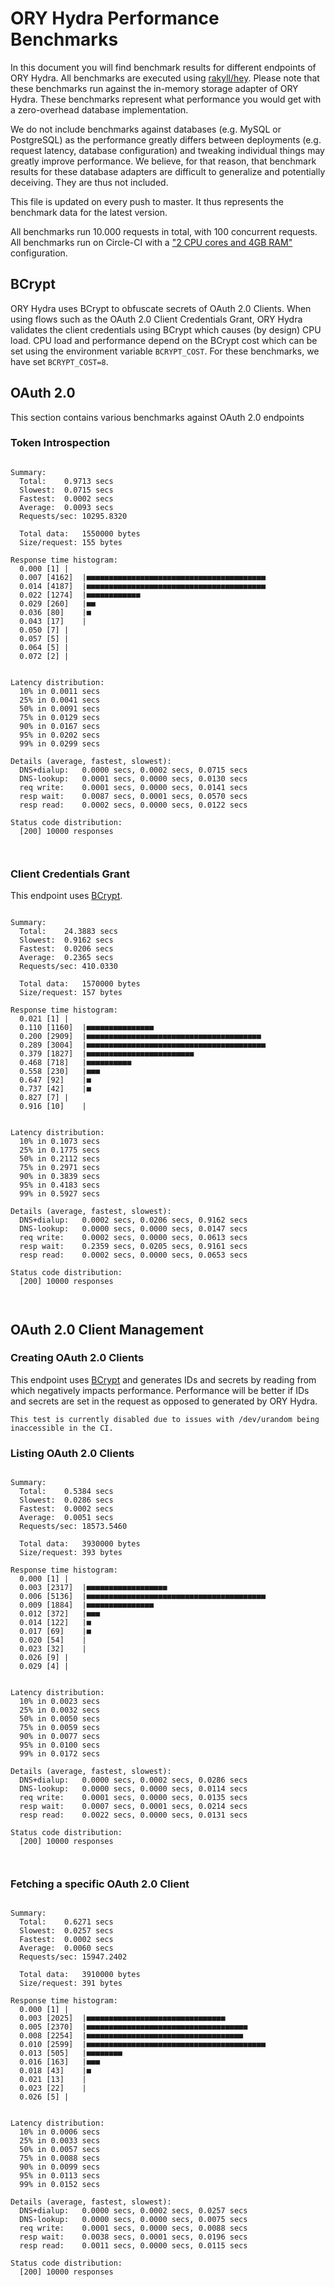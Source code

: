 # ORY Hydra Performance Benchmarks

In this document you will find benchmark results for different endpoints of ORY Hydra. All benchmarks are executed
using [rakyll/hey](https://github.com/rakyll/hey). Please note that these benchmarks run against the in-memory storage
adapter of ORY Hydra. These benchmarks represent what performance you would get with a zero-overhead database implementation.

We do not include benchmarks against databases (e.g. MySQL or PostgreSQL) as the performance greatly differs between
deployments (e.g. request latency, database configuration) and tweaking individual things may greatly improve performance.
We believe, for that reason, that benchmark results for these database adapters are difficult to generalize and potentially
deceiving. They are thus not included.

This file is updated on every push to master. It thus represents the benchmark data for the latest version.

All benchmarks run 10.000 requests in total, with 100 concurrent requests. All benchmarks run on Circle-CI with a
["2 CPU cores and 4GB RAM"](https://support.circleci.com/hc/en-us/articles/360000489307-Why-do-my-tests-take-longer-to-run-on-CircleCI-than-locally-)
configuration.

## BCrypt

ORY Hydra uses BCrypt to obfuscate secrets of OAuth 2.0 Clients. When using flows such as the OAuth 2.0 Client Credentials
Grant, ORY Hydra validates the client credentials using BCrypt which causes (by design) CPU load. CPU load and performance
depend on the BCrypt cost which can be set using the environment variable `BCRYPT_COST`. For these benchmarks,
we have set `BCRYPT_COST=8`.

## OAuth 2.0

This section contains various benchmarks against OAuth 2.0 endpoints

### Token Introspection

```

Summary:
  Total:	0.9713 secs
  Slowest:	0.0715 secs
  Fastest:	0.0002 secs
  Average:	0.0093 secs
  Requests/sec:	10295.8320
  
  Total data:	1550000 bytes
  Size/request:	155 bytes

Response time histogram:
  0.000 [1]	|
  0.007 [4162]	|■■■■■■■■■■■■■■■■■■■■■■■■■■■■■■■■■■■■■■■■
  0.014 [4187]	|■■■■■■■■■■■■■■■■■■■■■■■■■■■■■■■■■■■■■■■■
  0.022 [1274]	|■■■■■■■■■■■■
  0.029 [260]	|■■
  0.036 [80]	|■
  0.043 [17]	|
  0.050 [7]	|
  0.057 [5]	|
  0.064 [5]	|
  0.072 [2]	|


Latency distribution:
  10% in 0.0011 secs
  25% in 0.0041 secs
  50% in 0.0091 secs
  75% in 0.0129 secs
  90% in 0.0167 secs
  95% in 0.0202 secs
  99% in 0.0299 secs

Details (average, fastest, slowest):
  DNS+dialup:	0.0000 secs, 0.0002 secs, 0.0715 secs
  DNS-lookup:	0.0001 secs, 0.0000 secs, 0.0130 secs
  req write:	0.0001 secs, 0.0000 secs, 0.0141 secs
  resp wait:	0.0087 secs, 0.0001 secs, 0.0570 secs
  resp read:	0.0002 secs, 0.0000 secs, 0.0122 secs

Status code distribution:
  [200]	10000 responses



```

### Client Credentials Grant

This endpoint uses [BCrypt](#bcrypt).

```

Summary:
  Total:	24.3883 secs
  Slowest:	0.9162 secs
  Fastest:	0.0206 secs
  Average:	0.2365 secs
  Requests/sec:	410.0330
  
  Total data:	1570000 bytes
  Size/request:	157 bytes

Response time histogram:
  0.021 [1]	|
  0.110 [1160]	|■■■■■■■■■■■■■■■
  0.200 [2909]	|■■■■■■■■■■■■■■■■■■■■■■■■■■■■■■■■■■■■■■■
  0.289 [3004]	|■■■■■■■■■■■■■■■■■■■■■■■■■■■■■■■■■■■■■■■■
  0.379 [1827]	|■■■■■■■■■■■■■■■■■■■■■■■■
  0.468 [718]	|■■■■■■■■■■
  0.558 [230]	|■■■
  0.647 [92]	|■
  0.737 [42]	|■
  0.827 [7]	|
  0.916 [10]	|


Latency distribution:
  10% in 0.1073 secs
  25% in 0.1775 secs
  50% in 0.2112 secs
  75% in 0.2971 secs
  90% in 0.3839 secs
  95% in 0.4183 secs
  99% in 0.5927 secs

Details (average, fastest, slowest):
  DNS+dialup:	0.0002 secs, 0.0206 secs, 0.9162 secs
  DNS-lookup:	0.0000 secs, 0.0000 secs, 0.0147 secs
  req write:	0.0002 secs, 0.0000 secs, 0.0613 secs
  resp wait:	0.2359 secs, 0.0205 secs, 0.9161 secs
  resp read:	0.0002 secs, 0.0000 secs, 0.0653 secs

Status code distribution:
  [200]	10000 responses



```

## OAuth 2.0 Client Management

### Creating OAuth 2.0 Clients

This endpoint uses [BCrypt](#bcrypt) and generates IDs and secrets by reading from  which negatively impacts
performance. Performance will be better if IDs and secrets are set in the request as opposed to generated by ORY Hydra.

```
This test is currently disabled due to issues with /dev/urandom being inaccessible in the CI.
```

### Listing OAuth 2.0 Clients

```

Summary:
  Total:	0.5384 secs
  Slowest:	0.0286 secs
  Fastest:	0.0002 secs
  Average:	0.0051 secs
  Requests/sec:	18573.5460
  
  Total data:	3930000 bytes
  Size/request:	393 bytes

Response time histogram:
  0.000 [1]	|
  0.003 [2317]	|■■■■■■■■■■■■■■■■■■
  0.006 [5136]	|■■■■■■■■■■■■■■■■■■■■■■■■■■■■■■■■■■■■■■■■
  0.009 [1884]	|■■■■■■■■■■■■■■■
  0.012 [372]	|■■■
  0.014 [122]	|■
  0.017 [69]	|■
  0.020 [54]	|
  0.023 [32]	|
  0.026 [9]	|
  0.029 [4]	|


Latency distribution:
  10% in 0.0023 secs
  25% in 0.0032 secs
  50% in 0.0050 secs
  75% in 0.0059 secs
  90% in 0.0077 secs
  95% in 0.0100 secs
  99% in 0.0172 secs

Details (average, fastest, slowest):
  DNS+dialup:	0.0000 secs, 0.0002 secs, 0.0286 secs
  DNS-lookup:	0.0000 secs, 0.0000 secs, 0.0114 secs
  req write:	0.0001 secs, 0.0000 secs, 0.0135 secs
  resp wait:	0.0007 secs, 0.0001 secs, 0.0214 secs
  resp read:	0.0022 secs, 0.0000 secs, 0.0131 secs

Status code distribution:
  [200]	10000 responses



```

### Fetching a specific OAuth 2.0 Client

```

Summary:
  Total:	0.6271 secs
  Slowest:	0.0257 secs
  Fastest:	0.0002 secs
  Average:	0.0060 secs
  Requests/sec:	15947.2402
  
  Total data:	3910000 bytes
  Size/request:	391 bytes

Response time histogram:
  0.000 [1]	|
  0.003 [2025]	|■■■■■■■■■■■■■■■■■■■■■■■■■■■■■■■
  0.005 [2370]	|■■■■■■■■■■■■■■■■■■■■■■■■■■■■■■■■■■■■
  0.008 [2254]	|■■■■■■■■■■■■■■■■■■■■■■■■■■■■■■■■■■■
  0.010 [2599]	|■■■■■■■■■■■■■■■■■■■■■■■■■■■■■■■■■■■■■■■■
  0.013 [505]	|■■■■■■■■
  0.016 [163]	|■■■
  0.018 [43]	|■
  0.021 [13]	|
  0.023 [22]	|
  0.026 [5]	|


Latency distribution:
  10% in 0.0006 secs
  25% in 0.0033 secs
  50% in 0.0057 secs
  75% in 0.0088 secs
  90% in 0.0099 secs
  95% in 0.0113 secs
  99% in 0.0152 secs

Details (average, fastest, slowest):
  DNS+dialup:	0.0000 secs, 0.0002 secs, 0.0257 secs
  DNS-lookup:	0.0000 secs, 0.0000 secs, 0.0075 secs
  req write:	0.0001 secs, 0.0000 secs, 0.0088 secs
  resp wait:	0.0038 secs, 0.0001 secs, 0.0196 secs
  resp read:	0.0011 secs, 0.0000 secs, 0.0115 secs

Status code distribution:
  [200]	10000 responses



```
